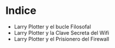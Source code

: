 # Indice
* Larry Plotter y el bucle Filosofal
* Larry Plotter y la Clave Secreta del Wifi
* Larry Plotter y el Prisionero del Firewall
